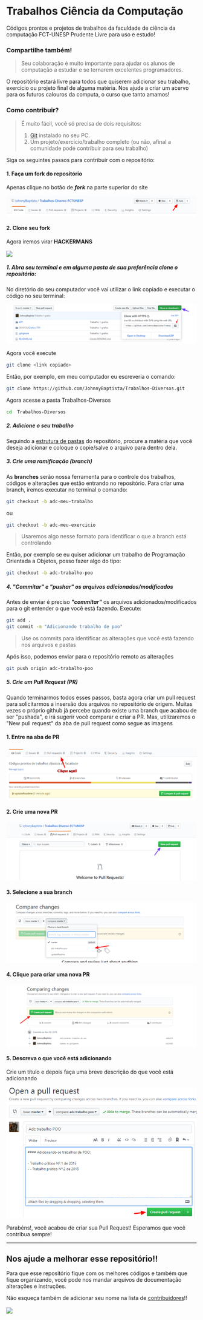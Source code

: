 # Trabalhos Ciência da Computação 
Códigos prontos e projetos de trabalhos da faculdade de ciência da computação FCT-UNESP Prudente
Livre para uso e estudo!

### Compartilhe também!
> Seu colaboração é muito importante para ajudar os alunos de computação a estudar e se tornarem excelentes programadores.

O repositório estará livre para todos que quiserem adicionar seu trabalho, exercício ou projeto final de alguma matéria.
Nos ajude a criar um acervo para os futuros calouros da computa, o curso que tanto amamos!

### Como contribuir?

> É muito fácil, você só precisa de dois requisitos:
>
> 1. [Git](https://git-scm.com/downloads) instalado no seu PC.
> 2. Um projeto/exercício/trabalho completo (ou não, afinal a comunidade pode contribuir para seu trabalho)

Siga os seguintes passos para contribuir com o repositório:

#### 1. Faça um fork do repositório

Apenas clique no botão de _**fork**_ na parte superior do site 

![Fork do Repositório](/public/imgs/fork.png "Forkando um repositório")

#### 2. Clone seu fork

Agora iremos virar **HACKERMANS** 

<img align="center" src="https://media.giphy.com/media/RyXVu4ZW454IM/giphy.gif">

##### 1. Abra seu terminal e em alguma pasta de sua preferência clone o repositório:

No diretório do seu computador você vai utilizar o link copiado e executar o código no seu terminal:

![Clone do Repositório](/public/imgs/clone.png "Clonando um repositório")

Agora você execute

```bash
git clone <link copiado>
```

Então, por exemplo, em meu computador eu escreveria o comando:

```bash
git clone https://github.com/JohnnyBaptista/Trabalhos-Diversos.git
```

Agora acesse a pasta Trabalhos-Diversos

```bash
cd  Trabalhos-Diversos
```

##### 2. Adicione o seu trabalho

Seguindo a [estrutura de pastas](https://github.com/JohnnyBaptista/Trabalhos-Diversos/issues/6) do repositório, procure a matéria que você deseja adicionar e coloque o copie/salve o arquivo para dentro dela.

##### 3. Crie uma ramificação (branch)

As **branches** serão nossa ferramenta para o controle dos trabalhos, códigos e alterações que estão entrando no repositório.
Para criar uma branch, iremos executar no terminal o comando:

```bash
git checkout -b adc-meu-trabalho
``` 
ou 
```bash
git checkout -b adc-meu-exercicio 
``` 
> Usaremos algo nesse formato para identificar o que a branch está controlando

Então, por exemplo se eu quiser adicionar um trabalho de Programação Orientada a Objetos, posso fazer algo do tipo:

```bash
git checkout -b adc-trabalho-poo
```

##### 4. "Commitar" e "pushar" os arquivos adicionados/modificados

Antes de enviar é preciso ***"commitar"*** os arquivos adicionados/modificados para o git entender o que você está fazendo.
Execute:

```bash
git add . 
git commit -m "Adicionando trabalho de poo"
```

> Use os commits para identificar as alterações que você está fazendo nos arquivos e pastas

Após isso, podemos enviar para o repositório remoto as alterações

```bash
git push origin adc-trabalho-poo
```

##### 5. Crie um Pull Request (PR)

Quando terminarmos todos esses passos, basta agora criar um pull request para solicitarmos a insersão dos arquivos no repositório de origem. Muitas vezes o próprio github já percebe quando existe uma branch que acabou de ser "pushada", e irá sugerir você comparar e criar a PR. Mas, utilizaremos o "New pull request" da aba de pull request como segue as imagens

#### 1. Entre na aba de PR

![Aba de Pull Requests](/public/imgs/PR1.png "Aba de PR")

#### 2. Crie uma nova PR

![Criando uma PR](/public/imgs/PR2.png "Criando uma PR")

#### 3. Selecione a sua branch

![Selecionando uma Branch](/public/imgs/PR3.png "Selecionando uma Branch")

#### 4. Clique para criar uma nova PR

![Criando a PR](/public/imgs/PR4.png "Criando a PR")

#### 5. Descreva o que você está adicionando

Crie um título e depois faça uma breve descrição do que você está adicionando

![Descrevendo a PR](/public/imgs/PR5.png "Descrevendo a PR")


Parabéns!, você acabou de criar sua Pull Request! Esperamos que você contribua sempre!
___

## Nos ajude a melhorar esse repositório!!

Para que esse repositório fique com os melhores códigos e também que fique organizando, você pode nos mandar arquivos de documentação alterações e instruções. 

Não esqueça também de adicionar seu nome na lista de [contribuidores](https://github.com/JohnnyBaptista/Trabalhos-Diversos/tree/master/public/docs/COMPUTEIROS.MD)!!

<img align="center" src="https://media.giphy.com/media/Z21HJj2kz9uBG/giphy.gif">
